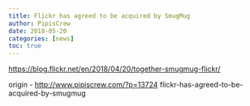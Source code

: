 ```yaml
---
title: Flickr has agreed to be acquired by SmugMug
author: PipisCrew
date: 2018-05-20
categories: [news]
toc: true
---
```


https://blog.flickr.net/en/2018/04/20/together-smugmug-flickr/

origin - http://www.pipiscrew.com/?p=13724 flickr-has-agreed-to-be-acquired-by-smugmug